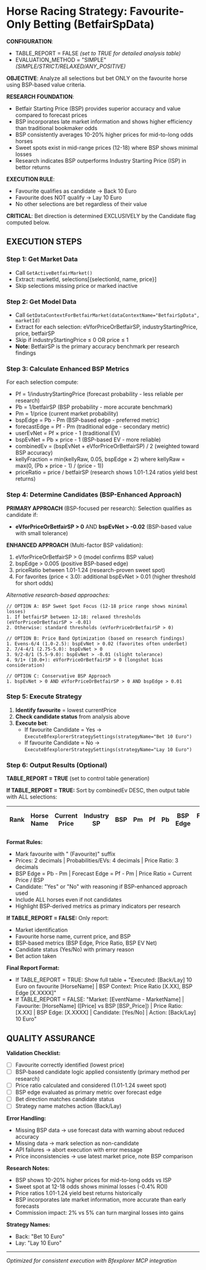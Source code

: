 # Horse Racing Strategy: Favourite-Only Betting (BetfairSpData)

**CONFIGURATION**:
- TABLE_REPORT = FALSE  *(set to TRUE for detailed analysis table)*
- EVALUATION_METHOD = "SIMPLE"  *(SIMPLE/STRICT/RELAXED/ANY_POSITIVE)*

**OBJECTIVE**: Analyze all selections but bet ONLY on the favourite horse using BSP-based value criteria.

**RESEARCH FOUNDATION**: 
- Betfair Starting Price (BSP) provides superior accuracy and value compared to forecast prices
- BSP incorporates late market information and shows higher efficiency than traditional bookmaker odds
- BSP consistently averages 10-20% higher prices for mid-to-long odds horses
- Sweet spots exist in mid-range prices (12-18) where BSP shows minimal losses
- Research indicates BSP outperforms Industry Starting Price (ISP) in bettor returns

**EXECUTION RULE**: 
- Favourite qualifies as candidate → Back 10 Euro
- Favourite does NOT qualify → Lay 10 Euro  
- No other selections are bet regardless of their value

**CRITICAL**: Bet direction is determined EXCLUSIVELY by the Candidate flag computed below.

## EXECUTION STEPS

### Step 1: Get Market Data
- Call `GetActiveBetfairMarket()`
- Extract: marketId, selections[{selectionId, name, price}]
- Skip selections missing price or marked inactive

### Step 2: Get Model Data  
- Call `GetDataContextForBetfairMarket(dataContextName="BetfairSpData", marketId)`
- Extract for each selection: eVforPriceOrBetfairSP, industryStartingPrice, price, betfairSP
- Skip if industryStartingPrice ≤ 0 OR price ≤ 1
- **Note**: BetfairSP is the primary accuracy benchmark per research findings

### Step 3: Calculate Enhanced BSP Metrics
For each selection compute:
- Pf = 1/industryStartingPrice (forecast probability - less reliable per research)
- Pb = 1/betfairSP (BSP probability - more accurate benchmark)
- Pm = 1/price (current market probability)  
- bspEdge = Pb - Pm (BSP-based edge - preferred metric)
- forecastEdge = Pf - Pm (traditional edge - secondary metric)
- userEvNet = Pf × price - 1 (traditional EV)
- bspEvNet = Pb × price - 1 (BSP-based EV - more reliable)
- combinedEv = (bspEvNet + eVforPriceOrBetfairSP) / 2 (weighted toward BSP accuracy)
- kellyFraction = min(kellyRaw, 0.05, bspEdge × 2) where kellyRaw = max(0, (Pb × price - 1) / (price - 1))
- priceRatio = price / betfairSP (research shows 1.01-1.24 ratios yield best returns)

### Step 4: Determine Candidates (BSP-Enhanced Approach)
**PRIMARY APPROACH** (BSP-focused per research): Selection qualifies as candidate if:
- **eVforPriceOrBetfairSP > 0** AND **bspEvNet > -0.02** (BSP-based value with small tolerance)

**ENHANCED APPROACH** (Multi-factor BSP validation):
1. eVforPriceOrBetfairSP > 0 (model confirms BSP value)
2. bspEdge > 0.005 (positive BSP-based edge)
3. priceRatio between 1.01-1.24 (research-proven sweet spot)
4. For favorites (price < 3.0): additional bspEvNet > 0.01 (higher threshold for short odds)

*Alternative research-based approaches:*
```
// OPTION A: BSP Sweet Spot Focus (12-18 price range shows minimal losses)
1. If betfairSP between 12-18: relaxed thresholds (eVforPriceOrBetfairSP > -0.01)
2. Otherwise: standard thresholds (eVforPriceOrBetfairSP > 0)

// OPTION B: Price Band Optimization (based on research findings)
1. Evens-6/4 (1.0-2.5): bspEvNet > 0.02 (favorites often underbet)
2. 7/4-4/1 (2.75-5.0): bspEvNet > 0 
3. 9/2-8/1 (5.5-9.0): bspEvNet > -0.01 (slight tolerance)
4. 9/1+ (10.0+): eVforPriceOrBetfairSP > 0 (longshot bias consideration)

// OPTION C: Conservative BSP Approach
1. bspEvNet > 0 AND eVforPriceOrBetfairSP > 0 AND bspEdge > 0.01
```

### Step 5: Execute Strategy
1. **Identify favourite** = lowest currentPrice
2. **Check candidate status** from analysis above
3. **Execute bet**:
   - If favourite Candidate = Yes → `ExecuteBfexplorerStrategySettings(strategyName="Bet 10 Euro")`
   - If favourite Candidate = No → `ExecuteBfexplorerStrategySettings(strategyName="Lay 10 Euro")`

### Step 6: Output Results (Optional)
**TABLE_REPORT = TRUE** (set to control table generation)

**If TABLE_REPORT = TRUE:** Sort by combinedEv DESC, then output table with ALL selections:

| Rank | Horse Name | Current Price | Industry SP | BSP | Pm | Pf | Pb | BSP Edge | Forecast Edge | Price Ratio | Model EV | BSP EV Net | User EV Net | Combined EV | Kelly Fraction | Candidate |
|------|------------|---------------|-------------|-----|----|----|----| ---------|---------------|-------------|----------|------------|-------------|-------------|----------------|-----------|

**Format Rules:**
- Mark favourite with " (Favourite)" suffix
- Prices: 2 decimals | Probabilities/EVs: 4 decimals | Price Ratio: 3 decimals
- BSP Edge = Pb - Pm | Forecast Edge = Pf - Pm | Price Ratio = Current Price / BSP
- Candidate: "Yes" or "No" with reasoning if BSP-enhanced approach used
- Include ALL horses even if not candidates
- Highlight BSP-derived metrics as primary indicators per research

**If TABLE_REPORT = FALSE:** Only report:
- Market identification
- Favourite horse name, current price, and BSP
- BSP-based metrics (BSP Edge, Price Ratio, BSP EV Net)
- Candidate status (Yes/No) with primary reason
- Bet action taken

**Final Report Format:**
- If TABLE_REPORT = TRUE: Show full table + "Executed: [Back/Lay] 10 Euro on favourite [HorseName] | BSP Context: Price Ratio [X.XX], BSP Edge [X.XXXX]"
- If TABLE_REPORT = FALSE: "Market: [EventName - MarketName] | Favourite: [HorseName] ([Price] vs BSP [BSP_Price]) | Price Ratio: [X.XX] | BSP Edge: [X.XXXX] | Candidate: [Yes/No] | Action: [Back/Lay] 10 Euro"

## QUALITY ASSURANCE

**Validation Checklist:**
- [ ] Favourite correctly identified (lowest price)
- [ ] BSP-based candidate logic applied consistently (primary method per research)
- [ ] Price ratio calculated and considered (1.01-1.24 sweet spot)
- [ ] BSP edge evaluated as primary metric over forecast edge
- [ ] Bet direction matches candidate status
- [ ] Strategy name matches action (Back/Lay)

**Error Handling:**
- Missing BSP data → use forecast data with warning about reduced accuracy
- Missing data → mark selection as non-candidate
- API failures → abort execution with error message
- Price inconsistencies → use latest market price, note BSP comparison

**Research Notes:**
- BSP shows 10-20% higher prices for mid-to-long odds vs ISP
- Sweet spot at 12-18 odds shows minimal losses (-0.4% ROI)
- Price ratios 1.01-1.24 yield best returns historically
- BSP incorporates late market information, more accurate than early forecasts
- Commission impact: 2% vs 5% can turn marginal losses into gains

**Strategy Names:**
- Back: "Bet 10 Euro" 
- Lay: "Lay 10 Euro"

---
*Optimized for consistent execution with Bfexplorer MCP integration*
